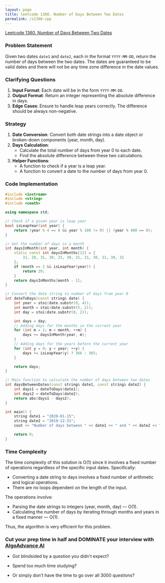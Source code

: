 ```yaml
---
layout: page
title: leetcode 1360. Number of Days Between Two Dates
permalink: /s1360-cpp
---
```

[Leetcode 1360. Number of Days Between Two Dates](https://algoadvance.github.io/algoadvance/l1360)
### Problem Statement
Given two dates `date1` and `date2`, each in the format `YYYY-MM-DD`, return the number of days between the two dates. The dates are guaranteed to be valid dates and there will not be any time zone difference in the date values.

### Clarifying Questions
1. **Input Format**: Each date will be in the form `YYYY-MM-DD`.
2. **Output Format**: Return an integer representing the absolute difference in days.
3. **Edge Cases**: Ensure to handle leap years correctly. The difference should be always non-negative.

### Strategy
1. **Date Conversion**: Convert both date strings into a date object or broken-down components (year, month, day).
2. **Days Calculation**: 
    - Calculate the total number of days from year 0 to each date.
    - Find the absolute difference between these two calculations.
3. **Helper Functions**:
    - A function to check if a year is a leap year.
    - A function to convert a date to the number of days from year 0.
    
### Code Implementation

```cpp
#include <iostream>
#include <string>
#include <cmath>

using namespace std;

// Check if a given year is leap year
bool isLeapYear(int year) {
    return (year % 4 == 0 && year % 100 != 0) || (year % 400 == 0);
}

// Get the number of days in a month
int daysInMonth(int year, int month) {
    static const int daysInMonths[12] = {
        31, 28, 31, 30, 31, 30, 31, 31, 30, 31, 30, 31
    };
    if (month == 2 && isLeapYear(year)) {
        return 29;
    }
    return daysInMonths[month - 1];
}

// Convert the date string to number of days from year 0
int dateToDays(const string& date) {
    int year = stoi(date.substr(0, 4));
    int month = stoi(date.substr(5, 2));
    int day = stoi(date.substr(8, 2));

    int days = day;
    // Adding days for the months in the current year
    for (int m = 1; m < month; ++m) {
        days += daysInMonth(year, m);
    }
    // Adding days for the years before the current year
    for (int y = 0; y < year; ++y) {
        days += isLeapYear(y) ? 366 : 365;
    }

    return days;
}

// Main function to calculate the number of days between two dates
int daysBetweenDates(const string& date1, const string& date2) {
    int days1 = dateToDays(date1);
    int days2 = dateToDays(date2);
    return abs(days1 - days2);
}

int main() {
    string date1 = "2020-01-15";
    string date2 = "2019-12-31";
    cout << "Number of days between " << date1 << " and " << date2 << ": " << daysBetweenDates(date1, date2) << endl;

    return 0;
}
```

### Time Complexity
The time complexity of this solution is O(1) since it involves a fixed number of operations regardless of the specific input dates. Specifically:
- Converting a date string to days involves a fixed number of arithmetic and logical operations.
- There are no loops dependent on the length of the input.

The operations involve:
- Parsing the date strings to integers (year, month, day) — O(1).
- Calculating the number of days by iterating through months and years in a fixed manner — O(1).

Thus, the algorithm is very efficient for this problem.


### Cut your prep time in half and DOMINATE your interview with [AlgoAdvance AI](https://algoAdvance.com)

- Got blindsided by a question you didn't expect?

- Spend too much time studying?

- Or simply don't have the time to go over all 3000 questions?

